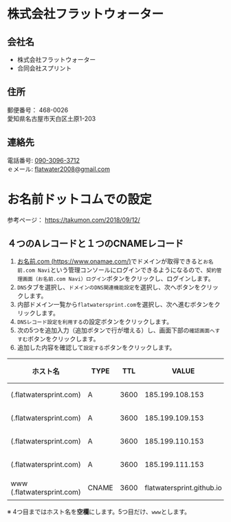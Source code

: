 # 株式会社フラットウォーター

## 会社名

- 株式会社フラットウォーター
- 合同会社スプリント

## 住所

郵便番号： 468-0026  
愛知県名古屋市天白区土原1-203  

## 連絡先

電話番号: [090-3096-3712](tel:09030963712)  
ｅメール: [flatwater2008@gmail.com](mailto:<flatwater2008@gmail.com>)  



# お名前ドットコムでの設定

参考ページ： https://takumon.com/2018/09/12/

## ４つのAレコードと１つのCNAMEレコード

1. [お名前.com (https://www.onamae.com/)](https://www.onamae.com/)でドメインが取得できると`お名前.com Navi`という管理コンソールにログインできるようになるので、`契約管理画面（お名前.com Navi）ログイン`ボタンをクリックし、ログインします。
2. `DNS`タブを選択し、`ドメインのDNS関連機能設定`を選択し、次へボタンをクリックします。
3. 内部ドメイン一覧から`flatwatersprint.com`を選択し、次へ進むボタンをクリックします。
4. `DNSレコード設定を利用する`の設定ボタンをクリックします。
5. 次の5つを追加入力（追加ボタンで行が増える）し、画面下部の`確認画面へすすむ`ボタンをクリックします。
6. 追加した内容を確認して`設定する`ボタンをクリックします。

|ホスト名|TYPE|TTL|VALUE|状態|
|--------|----|---|-----|----|
|(.flatwatersprint.com)|A|3600|185.199.108.153|有効|
|(.flatwatersprint.com)|A|3600|185.199.109.153|有効|
|(.flatwatersprint.com)|A|3600|185.199.110.153|有効|
|(.flatwatersprint.com)|A|3600|185.199.111.153|有効|
|www (.flatwatersprint.com)|CNAME|3600|flatwatersprint.github.io|有効|

※ 4つ目まではホスト名を**空欄**にします。5つ目だけ、`www`とします。




